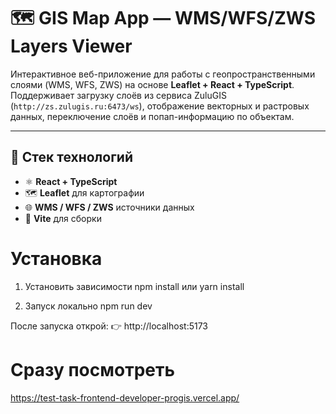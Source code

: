 # 🗺️ GIS Map App — WMS/WFS/ZWS Layers Viewer

Интерактивное веб-приложение для работы с геопространственными слоями (WMS, WFS, ZWS) на основе **Leaflet + React + TypeScript**.  
Поддерживает загрузку слоёв из сервиса ZuluGIS (`http://zs.zulugis.ru:6473/ws`), отображение векторных и растровых данных, переключение слоёв и попап-информацию по объектам.

---

## 🚀 Стек технологий

- ⚛️ **React + TypeScript**
- 🗺️ **Leaflet** для картографии
- 🌐 **WMS / WFS / ZWS** источники данных
- 🧩 **Vite** для сборки

# Установка

1. Установить зависимости
   npm install или yarn install

2. Запуск локально
   npm run dev

После запуска открой:
👉 http://localhost:5173

# Сразу посмотреть

https://test-task-frontend-developer-progis.vercel.app/
